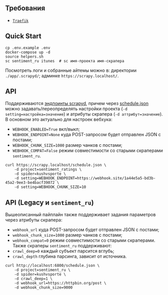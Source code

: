 ## Требования
- [`Traefik`](https://github.com/weirdname404/traefik-daemon "Traefik")

## Quick Start
```shell
cp .env.example .env
docker-compose up -d
source helpers.sh
sc sentiment_ru itunes  # sc имя-проекта имя-скрапера
```
Посмотреть логи и собранные айтемы можно в:
директории `./app/.scrapyd/`;
админке `https://scrapy.localhost/`.

## API
Поддерживаются [эндпоинты scrapyd](https://scrapyd.readthedocs.io/en/stable/api.html "эндпоинты scrapyd"), причем через [schedule.json](https://scrapyd.readthedocs.io/en/stable/api.html#schedule-json "schedule.json") можно задавать/переопределять настройки проекта (`-d setting=настройка=значение`) и атрибуты скрапера (`-d аттрибут=значение`). В основном это актуально для настроек вебхука:
- `WEBHOOK_ENABLED=True` вкл/выкл;
- `WEBHOOK_ENDPOINT=None` куда POST-запросом будет отправлен JSON с постами;
- `WEBHOOK_CHUNK_SIZE=1000` размер чанков с постами;
- `WEBHOOK_COMPAT=False` режим совместимости со старыми скраперами `sentiment_ru`.

```shell
curl https://scrapy.localhost/schedule.json \
    -d project=sentiment_ratings \
    -d spider=kushvsporte \
    -d setting=WEBHOOK_ENDPOINT=https://webhook.site/1a44e5a5-bd3b-45a2-9ee3-be4bacf39072 \
    -d setting=WEBHOOK_CHUNK_SIZE=10
```

## API (Legacy и `sentiment_ru`)
Вышеописанный пайплайн также поддерживает задания параметров через атрибуты скрапера:
- `webhook_url` куда POST-запросом будет отправлен JSON с постами;
- `webhook_chunk_size=1000` размер чанков с постами;
- `webhook_compat=0` режим совместимости со старыми скраперами.
Также скраперы `sentiment_ru` поддерживают:
- `crawl_deep=0` каждый субъект парсится вглубь;
- `crawl_depth` глубина парсинга, зависит от источника.

```shell
curl http://localhost:6800/schedule.json \
    -d project=sentiment_ru \
    -d spider=kushvsporte \
    -d crawl_deep=1 \
    -d webhook_url=https://httpbin.org/post \
    -d webhook_chunk_size=9000
```
